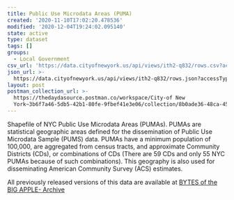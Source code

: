 ```yaml
---
title: Public Use Microdata Areas (PUMA)
created: '2020-11-10T17:02:20.478536'
modified: '2020-12-04T19:24:02.095140'
state: active
type: dataset
tags: []
groups:
  - Local Government
csv_url: 'https://data.cityofnewyork.us/api/views/ith2-q832/rows.csv?accessType=DOWNLOAD'
json_url: >-
  https://data.cityofnewyork.us/api/views/ith2-q832/rows.json?accessType=DOWNLOAD
layout: post
postman_collection_url: >-
  https://thedaydasource.postman.co/workspace/City-of New
  York~3b6f7a46-5db5-42b1-80fe-9fbef41e3e06/collection/8b0ade36-48ca-455f-95b3-d66e069be259
---
```

Shapefile of NYC Public Use Microdata Areas (PUMAs). PUMAs are statistical geographic areas defined for the dissemination of Public Use Microdata Sample (PUMS) data. PUMAs have a minimum population of 100,000, are aggregated from census tracts, and approximate Community Districts (CDs), or combinations of CDs (There are 59 CDs and only 55 NYC PUMAs because of such combinations). This geography is also used for disseminating American Community Survey (ACS) estimates.

All previously released versions of this data are available at <a href="https://www1.nyc.gov/site/planning/data-maps/open-data/bytes-archive.page?sorts[year]=0">BYTES of the BIG APPLE- Archive</a>
